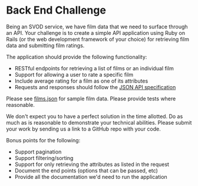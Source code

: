 # Back End Challenge

Being an SVOD service, we have film data that we need to surface through an API. Your challenge is to create a simple API application using Ruby on Rails (or the web development framework of your choice) for retrieving film data and submitting film ratings.

The application should provide the following functionality:
- RESTful endpoints for retrieving a list of films or an individual film
- Support for allowing a user to rate a specific film
- Include average rating for a film as one of its attributes
- Requests and responses should follow the [JSON API specification](http://jsonapi.org/)

Please see [films.json](films.json) for sample film data. Please provide tests where reasonable.

We don't expect you to have a perfect solution in the time allotted. Do as much as is reasonable to demonstrate your technical abilities. Please submit your work by sending us a link to a GitHub repo with your code.

Bonus points for the following:
- Support pagination
- Support filtering/sorting
- Support for only retrieving the attributes as listed in the request
- Document the end points (options that can be passed, etc)
- Provide all the documentation we'd need to run the application
